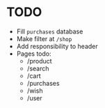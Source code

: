 # TODO

- Fill `purchases` database
- Make filter at `/shop`
- Add responsibility to header 
- Pages todo:
  - /product
  - /search
  - /cart
  - /purchases
  - /wish
  - /user